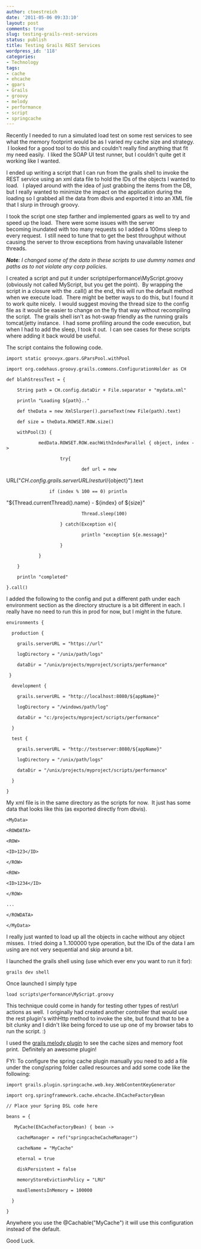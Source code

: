 ```yaml
---
author: ctoestreich
date: '2011-05-06 09:33:10'
layout: post
comments: true
slug: testing-grails-rest-services
status: publish
title: Testing Grails REST Services
wordpress_id: '118'
categories:
- Technology
tags:
- cache
- ehcache
- gpars
- Grails
- groovy
- melody
- performance
- script
- springcache
---
```


Recently I needed to run a simulated load test on some rest services to see
what the memory footprint would be as I varied my cache size and strategy.  I
looked for a good tool to do this and couldn't really find anything that fit
my need easily.  I liked the SOAP UI test runner, but I couldn't quite get it
working like I wanted.

I ended up writing a script that I can run from the grails shell to invoke the
REST service using an xml data file to hold the IDs of the objects I wanted to
load.   I played around with the idea of just grabbing the items from the DB,
but I really wanted to minimize the impact on the application during the
loading so I grabbed all the data from dbvis and exported it into an XML file
that I slurp in through groovy.

I took the script one step farther and implemented gpars as well to try and
speed up the load.  There were some issues with the server becoming inundated
with too many requests so I added a 100ms sleep to every request.  I still
need to tune that to get the best throughput without causing the server to
throw exceptions from having unavailable listener threads.

_**Note**: I changed some of the data in these scripts to use dummy names and
paths as to not violate any corp policies._

I created a script and put it under scripts\performance\MyScript.groovy
(obviously not called MyScript, but you get the point).  By wrapping the
script in a closure with the .call() at the end, this will run the default
method when we execute load.  There might be better ways to do this, but I
found it to work quite nicely.  I would suggest moving the thread size to the
config file as it would be easier to change on the fly that way without
recompiling the script.  The grails shell isn't as hot-swap friendly as the
running grails tomcat/jetty instance.  I had some profiling around the code
execution, but when I had to add the sleep, I took it out.  I can see cases
for these scripts where adding it back would be useful.

The script contains the following code.


    import static groovyx.gpars.GParsPool.withPool

    import org.codehaus.groovy.grails.commons.ConfigurationHolder as CH

    def blahStressTest = {

        String path = CH.config.dataDir + File.separator + "mydata.xml"

        println "Loading ${path}.."

        def theData = new XmlSlurper().parseText(new File(path).text)

        def size = theData.ROWSET.ROW.size()

        withPool(3) {

                medData.ROWSET.ROW.eachWithIndexParallel { object, index ->

                        try{

                                def url = new
URL("${CH.config.grails.serverURL}/resturl/${object}").text

                    if (index % 100 == 0) println
"${Thread.currentThread().name} - ${index} of ${size}"

                                Thread.sleep(100)

                        } catch(Exception e){

                                println "exception ${e.message}"

                        }

                }

        }

        println "completed"

    }.call()

I added the following to the config and put a different path under each
environment section as the directory structure is a bit different in each. I
really have no need to run this in prod for now, but I might in the future.


    environments {

      production {

        grails.serverURL = "https://url"

        logDirectory = "/unix/path/logs"

        dataDir = "/unix/projects/myproject/scripts/performance"

     }

      development {

        grails.serverURL = "http://localhost:8080/${appName}"

        logDirectory = "/windows/path/log"

        dataDir = "c:/projects/myproject/scripts/performance"

      }

      test {

        grails.serverURL = "http://testserver:8080/${appName}"

        logDirectory = "/unix/path/logs"

        dataDir = "/unix/projects/myproject/scripts/performance"

      }

    }

My xml file is in the same directory as the scripts for now.  It just has some
data that looks like this (as exported directly from dbvis).


    <MyData>

    <ROWDATA>

    <ROW>

    <ID>123</ID>

    </ROW>

    <ROW>

    <ID>1234</ID>

    </ROW>

    ...

    </ROWDATA>

    </MyData>

I really just wanted to load up all the objects in cache without any object
misses.  I tried doing a 1..100000 type operation, but the IDs of the data I
am using are not very sequential and skip around a bit.

I launched the grails shell using (use which ever env you want to run it for):


    grails dev shell

Once launched I simply type


    load scripts\performance\MyScript.groovy

This technique could come in handy for testing other types of rest/url actions
as well.  I originally had created another controller that would use the rest
plugin's withHttp method to invoke the site, but found that to be a bit clunky
and I didn't like being forced to use up one of my browser tabs to run the
script. :)

I used the [grails melody plugin][1] to see the cache sizes and memory foot
print.  Definitely an awesome plugin!

FYI: To configure the spring cache plugin manually you need to add a file
under the cong\spring folder called resources and add some code like the
following:


    import grails.plugin.springcache.web.key.WebContentKeyGenerator

    import org.springframework.cache.ehcache.EhCacheFactoryBean

    // Place your Spring DSL code here

    beans = {

       MyCache(EhCacheFactoryBean) { bean ->

        cacheManager = ref("springcacheCacheManager")

        cacheName = "MyCache"

        eternal = true

        diskPersistent = false

        memoryStoreEvictionPolicy = "LRU"

        maxElementsInMemory = 100000

      }

    }

Anywhere you use the @Cachable("MyCache") it will use this configuration
instead of the default.

Good Luck.

   [1]: http://www.grails.org/plugin/grails-melody (Grails Melody Plugin)

